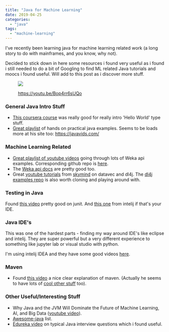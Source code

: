 ```yaml
---
title: "Java for Machine Learning"
date: 2019-04-25
categories: 
  - "java"
tags: 
  - "machine-learning"
---
```


I've recently been learning java for machine learning related work (a long story to do with mainframes, and you know, why not).

Decided to stick down in here some resources i found very useful as i found i still needed to do a bit of Googling to find ML related Java tutorials and moocs i found useful. Will add to this post as i discover more stuff.

<figure>

![](/assets/images/2019-04-25-java-for-machine-learning/tenor.gif)

<figcaption>

https://youtu.be/Bop4rr6sUQo

</figcaption>

</figure>

### General Java Intro Stuff

- [This coursera course](https://www.coursera.org/learn/java-programming) was really good for really intro 'Hello World' type stuff.
- [Great playlist](https://www.youtube.com/playlist?list=PL5471F7B9DF756118) of hands on practical java examples. Seems to be loads more at his site too: https://javavids.com/

### Machine Learning Related

- [Great playlist of youtube videos](https://www.youtube.com/watch?v=6o19TPn181g&list=PLea0WJq13cnBVfsPVNyRAus2NK-KhCuzJ) going through lots of Weka api examples. Corresponding github repo is [here](https://github.com/nsadawi/WEKA-API).
- The [Weka api docs](https://waikato.github.io/weka-wiki/use_weka_in_your_java_code/) are pretty good too.
- Great [youtube tutorials](https://www.youtube.com/watch?v=N5sQcOOtehY&list=PL9iheGibFMtrJZJFrTIdd-QNQyjDX5v2X&index=11) from [skymind](https://skymind.ai/) on datavec and dl4j. The [dl4j examples repo](https://github.com/deeplearning4j/dl4j-examples) is also worth cloning and playing around with.

### Testing in Java

Found [this video](https://www.youtube.com/watch?v=I8XXfgF9GSc) pretty good on junit. And [this one](https://www.youtube.com/watch?v=QDFI19lj4OM) from intelij if that's your IDE.

### Java IDE's

This was one of the hardest parts - finding my way around IDE's like eclipse and intelij. They are super powerful but a very different experience to something like jupyter lab or visual studio with python.

I'm using intelij IDEA and they have some good videos [here](https://www.youtube.com/user/intellijideavideo/playlists).

### Maven

- Found [this video](https://www.youtube.com/watch?v=KNGQ9JBQWhQ&feature=youtu.be) a nice clear explanation of maven. (Actually he seems to have lots of [cool other stuff](https://www.youtube.com/user/discospiff/playlists) too).

### Other Useful/Interesting Stuff

- Why Java and the JVM Will Dominate the Future of Machine Learning, AI, and Big Data ([youtube video](https://www.youtube.com/watch?v=Ytja2JuVMlw)).
- [Awesome-java](https://github.com/akullpp/awesome-java) list.
- [Edureka video](https://www.youtube.com/watch?v=oYXivKMSEqM) on typical Java interview questions which i found useful.
